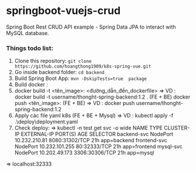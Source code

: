 # springboot-vuejs-crud
Spring Boot Rest CRUD API example - Spring Data JPA to interact with MySQL database.

### Things todo list:
1. Clone this repository: `git clone https://github.com/hoangthong1909/k8s-spring-vue.git`
2. Go inside backend folder: `cd backend`
3. Build Spring Boot App: `mvn -DskipTests=true  package`
4. Build docker :
5. docker build -t <tên_image>:<tag> <đường_dẫn_đến_dockerfile>
=> VD : docker build -t username/thonght-spring-backend:1.2 . (FE + BE)
        docker push <tên_image>:<tag> (FE + BE)
=> VD : docker push username/thonght-spring-backend:1.2
6. Apply các file yaml k8s (FE + BE + Mysql)
=> VD :  kubectl apply -f .\deploy\deployment.yaml   
7. Check deploy:
=> kubectl -n test get svc -o wide
NAME           TYPE       CLUSTER-IP       EXTERNAL-IP   PORT(S)          AGE   SELECTOR
backend-svc    NodePort   10.232.210.81    <none>        8080:31302/TCP   21h   app=backend
frontend-svc   NodePort   10.232.101.255   <none>        80:32333/TCP     21h   app=frontend
mysql-svc      NodePort   10.202.49.173    <none>        3306:30306/TCP   21h   app=mysql

=> localhost:32333
